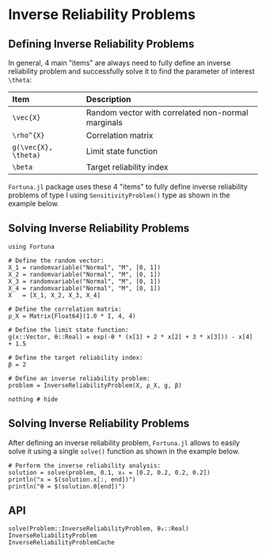 # Inverse Reliability Problems

## Defining Inverse Reliability Problems

In general, 4 main "items" are always need to fully define an inverse reliability problem and successfully solve it to find the parameter of interest ``\theta``:

| Item | Description |
| :--- | :--- |
| ``\vec{X}`` | Random vector with correlated non-normal marginals |
| ``\rho^{X}`` | Correlation matrix |
| ``g(\vec{X}, \theta)`` | Limit state function |
| ``\beta`` | Target reliability index |

`Fortuna.jl` package uses these 4 "items" to fully define inverse reliability problems of type I using `SensitivityProblem()` type as shown in the example below.

## Solving Inverse Reliability Problems

```@setup inverse_reliability_problem
using Fortuna
```

```@example inverse_reliability_problem
# Define the random vector:
X_1 = randomvariable("Normal", "M", [0, 1])
X_2 = randomvariable("Normal", "M", [0, 1])
X_3 = randomvariable("Normal", "M", [0, 1])
X_4 = randomvariable("Normal", "M", [0, 1])
X   = [X_1, X_2, X_3, X_4]

# Define the correlation matrix:
ρ_X = Matrix{Float64}(1.0 * I, 4, 4)

# Define the limit state function:
g(x::Vector, θ::Real) = exp(-θ * (x[1] + 2 * x[2] + 3 * x[3])) - x[4] + 1.5

# Define the target reliability index:
β = 2

# Define an inverse reliability problem:
problem = InverseReliabilityProblem(X, ρ_X, g, β)

nothing # hide
```

## Solving Inverse Reliability Problems

After defining an inverse reliability problem, `Fortuna.jl` allows to easily solve it using a single `solve()` function as shown in the example below.

```@example inverse_reliability_problem
# Perform the inverse reliability analysis:
solution = solve(problem, 0.1, x₀ = [0.2, 0.2, 0.2, 0.2])
println("x = $(solution.x[:, end])")
println("θ = $(solution.θ[end])")
```

## API

```@docs
solve(Problem::InverseReliabilityProblem, θ₀::Real)
InverseReliabilityProblem
InverseReliabilityProblemCache
```